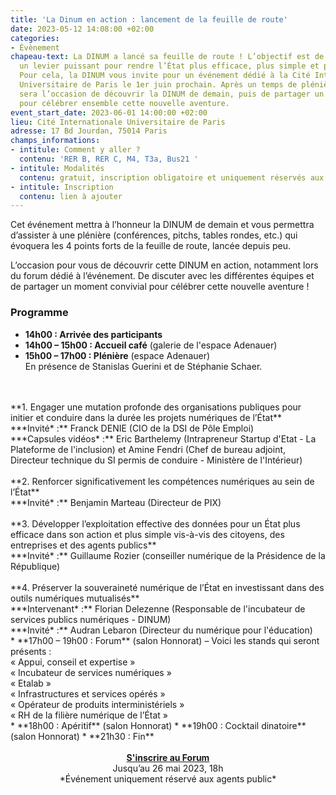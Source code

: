 ```yaml
---
title: 'La Dinum en action : lancement de la feuille de route'
date: 2023-05-12 14:08:00 +02:00
categories:
- Évènement
chapeau-text: La DINUM a lancé sa feuille de route ! L’objectif est de faire du numérique
  un levier puissant pour rendre l’État plus efficace, plus simple et plus souverain.
  Pour cela, la DINUM vous invite pour un événement dédié à la Cité Internationale
  Universitaire de Paris le 1er juin prochain. Après un temps de plénière, ce rendez-vous
  sera l’occasion de découvrir la DINUM de demain, puis de partager un moment convivial
  pour célébrer ensemble cette nouvelle aventure.
event_start_date: 2023-06-01 14:00:00 +02:00
lieu: Cité Internationale Universitaire de Paris
adresse: 17 Bd Jourdan, 75014 Paris
champs_informations:
- intitule: Comment y aller ?
  contenu: 'RER B, RER C, M4, T3a, Bus21 '
- intitule: Modalités
  contenu: gratuit, inscription obligatoire et uniquement réservés aux agents publics
- intitule: Inscription
  contenu: lien à ajouter
---
```


Cet événement mettra à l’honneur la DINUM de demain et vous permettra d’assister à une plénière (conférences, pitchs, tables rondes, etc.) qui évoquera les 4 points forts de la feuille de route, lancée depuis peu. 

L’occasion pour vous de découvrir cette DINUM en action, notamment lors du forum dédié à l’événement. De discuter avec les différentes équipes et de partager un moment convivial pour célébrer cette nouvelle aventure ! 

### Programme
* **14h00 : Arrivée des participants**
* **14h00 – 15h00 : Accueil café** (galerie de l'espace Adenauer)
* **15h00 – 17h00 : Plénière** (espace Adenauer)
  <br>En présence de Stanislas Guerini et de Stéphanie Schaer.
<br>
<br>**1. Engager une mutation profonde des organisations publiques pour initier et conduire dans la durée les projets numériques de l’État**
  <br>***Invité* :** Franck DENIE (CIO de la DSI de Pôle Emploi)
  <br>***Capsules vidéos* :** Eric Barthelemy (Intrapreneur Startup d'Etat - La Plateforme de l'inclusion) et Amine Fendri (Chef de bureau adjoint, Directeur technique du SI permis de conduire - Ministère de l'Intérieur)
<br>
<br>**2. Renforcer significativement les compétences numériques au sein de l’État**
  <br>***Invité* :** Benjamin Marteau (Directeur de PIX)
<br>
<br>**3. Développer l’exploitation effective des données pour un État plus efficace dans son action et plus simple vis-à-vis des citoyens, des entreprises et des agents publics**
  <br>***Invité* :** Guillaume Rozier (conseiller numérique de la Présidence de la République)
<br>
<br>**4. Préserver la souveraineté numérique de l’État en investissant dans des outils numériques mutualisés**
  <br>***Intervenant* :** Florian Delezenne (Responsable de l'incubateur de services publics numériques - DINUM)
  <br>***Invité* :** Audran Lebaron (Directeur du numérique pour l'éducation)
  <br>
* **17h00 – 19h00 : Forum** (salon Honnorat) – Voici les stands qui seront présents :
  <br>« Appui, conseil et expertise »
  <br>« Incubateur de services numériques »
  <br>« Etalab »
  <br>« Infrastructures et services opérés »
  <br>« Opérateur de produits interministériels »
  <br>« RH de la filière numérique de l’État »
  <br>
* **18h00 : Apéritif** (salon Honnorat)
* **19h00 : Cocktail dinatoire** (salon Honnorat)
* **21h30 : Fin**
<br>
<br>

<div align="center">
<a href="lien à ajouter" class="button"><b>S'inscrire au Forum</b></a>
<br>Jusqu’au 26 mai 2023, 18h
<br>*Événement uniquement réservé aux agents public*
</div>
<br>
<br>